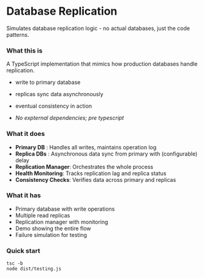 # Database Replication
Simulates database replication logic - no actual databases, just the code patterns.

### What this is
A TypeScript implementation that mimics how production databases handle replication.
- write to primary database
- replicas sync data asynchronously
- eventual consistency in action

- *No expternal dependencies; pre typescript*

### What it does
- **Primary DB** : Handles all writes, maintains operation log
- **Replica DBs** : Asynchronous data sync from primary with (configurable) delay
- **Replication Manager**: Orchestrates the whole process
- **Health Monitoring**: Tracks replication lag and replica status
- **Consistency Checks**: Verifies data across primary and replicas

### What it has
- Primary database with write operations
- Multiple read replicas
- Replication manager with monitoring
- Demo showing the entire flow
- Failure simulation for testing

### Quick start
```
tsc -b
node dist/testing.js
```